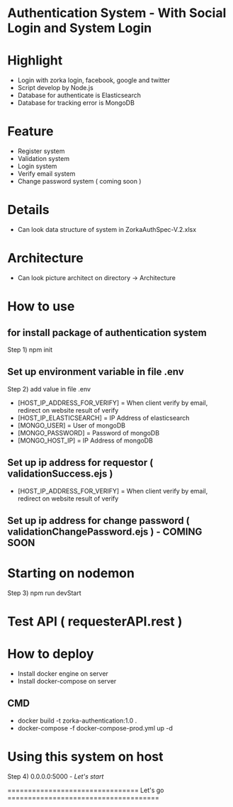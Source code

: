 # Authentication System - With Social Login and System Login

# Highlight
- Login with zorka login, facebook, google and twitter
- Script develop by Node.js
- Database for authenticate is Elasticsearch
- Database for tracking error is MongoDB

# Feature
- Register system
- Validation system
- Login system
- Verify email system
- Change password system ( coming soon )

# Details
- Can look data structure of system in ZorkaAuthSpec-V.2.xlsx

# Architecture 
- Can look picture architect on directory -> Architecture

# How to use

## for install package of authentication system
Step 1) npm init 

## Set up environment variable in file .env
Step 2) add value in file .env
- [HOST_IP_ADDRESS_FOR_VERIFY] = When client verify by email, redirect on website result of verify 
- [HOST_IP_ELASTICSEARCH] = IP Address of elasticsearch
- [MONGO_USER] = User of mongoDB
- [MONGO_PASSWORD] = Password of mongoDB
- [MONGO_HOST_IP] = IP Address of mongoDB

## Set up ip address for requestor ( validationSuccess.ejs )
- [HOST_IP_ADDRESS_FOR_VERIFY] = When client verify by email, redirect on website result of verify 

## Set up ip address for change password ( validationChangePassword.ejs ) - COMING SOON


# Starting on nodemon
Step 3) npm run devStart 

# Test API ( requesterAPI.rest ) 

# How to deploy 
- Install docker engine on server 
- Install docker-compose on server

## CMD 
- docker build -t zorka-authentication:1.0 .
- docker-compose -f docker-compose-prod.yml up -d

# Using this system on host
Step 4) 0.0.0.0:5000 - *Let's start*

================================ Let's go =====================================





